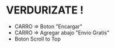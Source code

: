 # VERDURIZATE !

- CARRO => Boton "Encargar"
- CARRO => Agregar abajo "Envio Gratis"
- Boton Scroll to Top